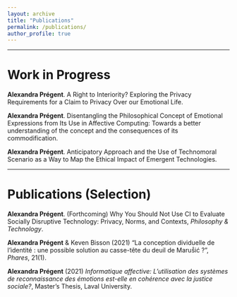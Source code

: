 ```yaml
---
layout: archive
title: "Publications"
permalink: /publications/
author_profile: true
---
```

****

# Work in Progress

**Alexandra Prégent**. A Right to Interiority? Exploring the Privacy Requirements for a Claim to Privacy Over our Emotional Life. 

**Alexandra Prégent**. Disentangling the Philosophical Concept of Emotional Expressions from Its Use in Affective Computing: Towards a better understanding of the concept and the consequences of its commodification.

**Alexandra Prégent**. Anticipatory Approach and the Use of Technomoral Scenario as a Way to Map the Ethical Impact of Emergent Technologies.
****

# Publications (Selection)

**Alexandra Prégent**. (Forthcoming) Why You Should Not Use CI to Evaluate Socially Disruptive Technology: Privacy, Norms, and Contexts, *Philosophy & Technology*.

**Alexandra Prégent** & Keven Bisson (2021) <a href="https://philpapers.org/rec/PRGLCD" style="text-decoration:none">“La conception dividuelle de l’identité : une possible solution au casse-tête du deuil de Maruṧić ?”</a>, *Phares*, 21(1).

**Alexandra Prégent** (2021) <a href="https://philpapers.org/rec/PRGLCD" style="text-decoration:none">*Informatique affective: L’utilisation des systèmes de reconnaissance des émotions est-elle en cohérence avec la justice sociale?*</a>, Master’s Thesis, Laval University.

